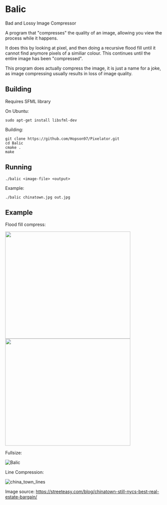 # Balic

Bad and Lossy Image Compressor

A program that "compresses" the quality of an image, allowing you view the process while it happens.

It does this by looking at pixel, and then doing a recursive flood fill until it cannot find anymore pixels of a similiar colour. This continues until the entire image has been "compressed".

This program does actually compress the image, it is just a name for a joke, as image compressing usually results in loss of image quality.

## Building

Requires SFML library

On Ubuntu:

```
sudo apt-get install libsfml-dev
```

Building:

```
git clone https://github.com/Hopson97/Pixelator.git
cd Balic
cmake .
make
```

## Running

```
./balic <image-file> <output>
```

Example:
```
./balic chinatown.jpg out.jpg
```


## Example

Flood fill compress:

<span><img src="https://wp.zillowstatic.com/streeteasy/2/Chinatown-Madhu-Nair-flickr.jpg" width="400" height="342"></span><span><img src="https://i.imgur.com/tAchXKD.gif " width="400" height="342"></span>

Fullsize:

![Balic](https://i.imgur.com/tAchXKD.gif)

Line Compression:

![china_town_lines](https://i.imgur.com/JVhB3An.jpg)




Image source: https://streeteasy.com/blog/chinatown-still-nycs-best-real-estate-bargain/
